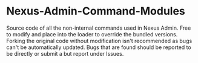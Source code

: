 # Nexus-Admin-Command-Modules
Source code of all the non-internal commands used in Nexus Admin. Free to modify and place into the loader to override the bundled versions. Forking the original code without modification isn't recommended as bugs can't be automatically updated. Bugs that are found should be reported to be directly or submit a but report under Issues.
